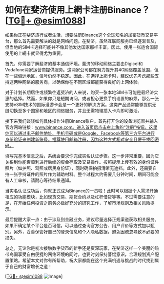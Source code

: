 # 如何在斐济使用上網卡注册Binance？[[TG💪+ @esim1088](https://t.me/s/esim1088)]

如果你正在斐济旅行或者生活，想要注册Binance这个全球知名的加密货币交易平台，那么首先需要解决的就是网络问题。在斐济，虽然互联网服务已经逐渐普及，但当地的SIM卡选择可能并不像其他发达国家那样丰富。因此，使用一张适合国际使用的上網卡就显得尤为重要。

首先，你需要了解斐济的基本通信环境。斐济的移动网络主要由Digicel和Vodafone两家运营商提供服务。这两家公司都在努力提升其4G网络覆盖范围，但在一些偏远地区，信号仍然不稳定。因此，在选择上網卡时，建议优先考虑那些支持这两种网络的服务商，以确保你在不同区域都能获得良好的上网体验。

对于计划长期居住或频繁往返斐济的人来说，购买一张本地SIM卡可能是最经济实惠的选择。然而，如果你只是短期访问，或者担心更换手机设置的麻烦，那么一张支持eSIM技术的国际漫游卡会是一个更好的解决方案。这类产品通常能够提供无缝切换至多个国家和地区的网络服务，并且无需物理插入卡片即可激活。

接下来我们谈谈如何具体操作注册Binance账户。首先打开你的设备浏览器并输入官方网站链接：www.binance.com。进入首页后点击右上角的“注册”按钮。这里你可以通过电子邮件地址、手机号码或是Google、Facebook等第三方平台进行身份验证来创建新账号。推荐使用邮箱注册，因为这种方式相对安全且便于找回密码。

填写完基本信息之后，系统会要求你完成实名认证步骤。这一步非常重要，因为它关系到你能否顺利进行后续的资金存取及交易操作。按照提示上传有效的身份证件照片（如护照、驾照或居民身份证），同时确保拍摄清晰无遮挡。此外，还需要自拍一张手持证件的照片作为辅助材料。整个过程大约需要几分钟时间，期间可能会有人工审核，请耐心等待结果通知。

当实名认证成功后，你就正式成为Binance的一员啦！此时可以根据个人需求开通相应的功能模块，比如现货交易、期货合约以及杠杆借贷等等。不过需要注意的是，在开始任何投资之前务必做好充分的研究工作，了解市场规则及相关风险提示。

最后提醒大家一点：由于涉及到金融业务，建议尽量选择正规渠道获取相关服务。如果不确定某个平台是否可信，可以通过查询官方公告、用户评价等方式加以甄别。另外，妥善保管好自己的登录信息和个人隐私数据，避免因疏忽导致不必要的损失。

总之，无论你是初次接触数字货币的新手还是资深玩家，在斐济这样一个美丽的热带岛国享受自由便捷的网络环境的同时，也要时刻保持警惕意识，合理规划资产配置策略。希望本文对你有所帮助，祝大家都能在这个充满机遇与挑战的时代找到属于自己的财富增长之道！

[[TG💪+ @esim1088](https://t.me/s/esim1088) ![Image](https://i.postimg.cc/4NQfJmqS/Snipaste-2025-05-13-00-14-12.png)]